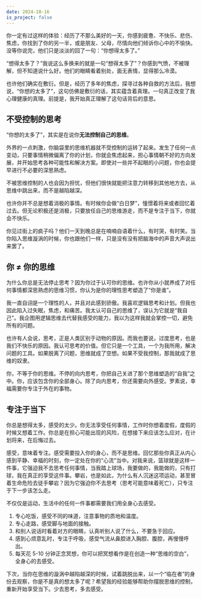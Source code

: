 ```yaml
---
date: 2024-10-16
is_project: false
---
```


你一定有过这样的体验：经历了不那么美好的一天，你感到疲惫、不快乐、悲伤、焦虑，你找到了你的另一半，或是朋友、父母，尽情向他们倾诉你心中的不愉快。没等你说完，他们只是淡淡的回了一句：“你想得太多了。”

“想得太多了？”我说这么多换来的就是一句“想得太多了”？你感到气愤，不被理解，但不知道说什么好。他们的眼睛看着别处，面无表情，显得那么冷漠。

也许他们确实在敷衍。但是，经历了多年的焦虑，探寻过各种自救的方法后，我想说，“你想的太多了”，这句仿佛是敷衍的话，其实蕴含着真理。一句真正改变了我心理健康的真理。前提是，我开始真正理解了这句话背后的意思。

## 不受控制的思考

“你想的太多了”，其实是在说你**无法控制自己的思维**。

外界的一点刺激，你脑袋里的思维机器就不受控制的运转了起来。发生了任何一点变动，只要事情稍微偏离了你的计划，你就会焦虑起来，担心事情朝不好的方向发展，并开始思考各种可能性和解决方案。即使对一些并不起眼的小问题，你也会提早进行不必要的深思熟虑。

不被思维控制的人也会因为担忧，但他们很快就能把注意力转移到其他地方去，从思维中跳出来，而不是越陷越深。

也许你并不总是想着消极的事情。有时候你会做“白日梦”，憧憬着将来或者回忆着过去。但无论积极还是消极，只要放任自己的思维游走，而不是专注于当下，你就会不快乐。

你见过街上的疯子吗？他们一天到晚总是在喃喃自语着什么，有时哭，有时笑。当你陷入思维漩涡的时候，你也跟他们一样，只是没有没有把脑海中的声音大声说出来罢了。

## 你 ≠ 你的思维

为什么你总是无法停止思考？因为你过于认可你的思维。也许你从小就养成了对任何事情都深思熟虑的思维习惯，你认为是你的理性思考塑造了“你是谁”。

我一直自诩是一个理性的人，并且对此感到骄傲。我喜欢逻辑思考和计划。但我也因此陷入过失眠，焦虑，和痛苦。我太认可自己的思维了，误认为它就是“我自己”。我企图用逻辑思维去代替我感受的能力，我以为这样我就会掌控一切，避免所有的问题。

也许有人会说，思考，正是人类区别于动物的原因。而我也要说，过度思考，也是我们不快乐的原因。我认可思考的价值。但它只是一个工具，一个为我所用，解决问题的工具。如果脱离了问题，思维就成了空想。如果不受我控制，那我就成了思维的奴隶。

你，不等于你的思维。不停的向内思考，你把自己关进了那个思维塑造的“自我”之中。你，应该包含你的全部身心。除了向内思考，你还需要向外感受。罗素说，幸福需要你专注于外在的事物。

## 专注于当下

你总是想得太多，感受的太少。你无法享受任何事情，工作时你想着度假，度假的时候又想着工作。你总是在担心可能出现的风险，在想接下来应该怎么应对，在计划将来，在后悔过去。

感受，意味着专注。感受需要投入你的身心，而不是思维。回忆那些你真正从内心感到平静、幸福的时刻，你一定处在你的“心流”当中。对我来说，篮球就是这样一件事，它强迫我不去思考任何事情，当我踏上球场，我要做的，我能做的，只有打球，我在真正的享受这件事。攀岩，也是如此，为什么有人沉迷这项运动，甚至冒着生命危险去徒手攀岩？因为它强迫你不去思考（思考可能意味着死亡），只专注于下一步该怎么走。

不仅仅是运动，生活中的任何一件事都需要我们用全身心去感受。

1. 专心吃饭，感受不同的味道，注意事物的质地和温度。
2. 专心走路，感受脚与地面的接触。
3. 和别人说话时看着对方的眼睛，认真听别人说了什么，不要急于回应。
4. 感到心烦意乱时，专注于呼吸，感受气流从鼻腔进入胸腔、腹腔，再慢慢呼出。
5. 每天花 5-10 分钟正念冥想，你可以把冥想看作是在创造一种“思维的空白”，全身心的去感受。

下次，当你在思维的漩涡中越陷越深的时候，试着跳脱出来，以一个“临在者”的身份去观察，你是不是真的想太多了呢？希望我的经验能够帮助你摆脱思维的控制，重新开始享受当下。少去思考，多去感受。